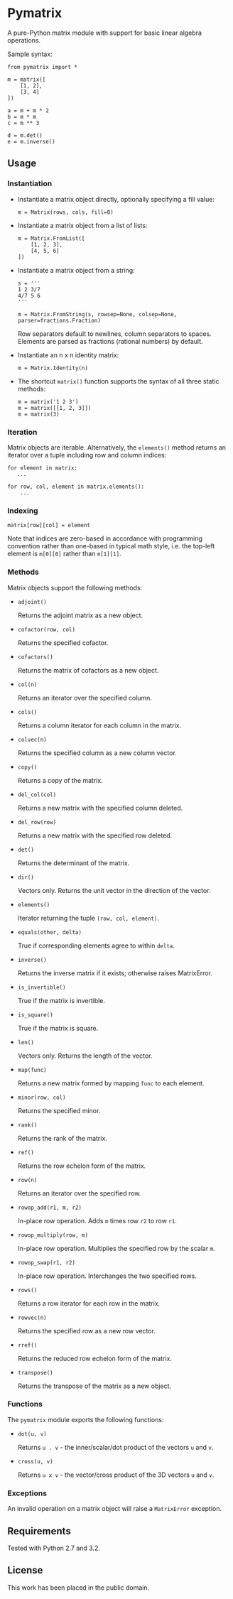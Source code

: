 # Pymatrix

A pure-Python matrix module with support for basic linear algebra operations.

Sample syntax:

    from pymatrix import *

    m = matrix([
        [1, 2],
        [3, 4]
    ])

    a = m + m * 2
    b = m * m
    c = m ** 3

    d = m.det()
    e = m.inverse()

## Usage

### Instantiation

 *  Instantiate a matrix object directly, optionally specifying a fill value:

        m = Matrix(rows, cols, fill=0)

 *  Instantiate a matrix object from a list of lists:

        m = Matrix.FromList([
            [1, 2, 3],
            [4, 5, 6]
        ])

 *  Instantiate a matrix object from a string:

        s = '''
        1 2 3/7
        4/7 5 6
        '''

        m = Matrix.FromString(s, rowsep=None, colsep=None, parser=fractions.Fraction)

    Row separators default to newlines, column separators to spaces. Elements are parsed as fractions (rational numbers) by default.

 *  Instantiate an n x n identity matrix:

        m = Matrix.Identity(n)

 *  The shortcut `matrix()` function supports the syntax of all three static methods:

        m = matrix('1 2 3')
        m = matrix([[1, 2, 3]])
        m = matrix(3)

### Iteration

Matrix objects are iterable. Alternatively, the `elements()` method returns an iterator over a tuple including row and column indices:

    for element in matrix:
       ...

    for row, col, element in matrix.elements():
        ...

### Indexing

    matrix[row][col] = element

Note that indices are zero-based in accordance with programming convention rather than one-based in typical math style, i.e. the top-left element is `m[0][0]` rather than `m[1][1]`.

### Methods

Matrix objects support the following methods:

 *  `adjoint()`

    Returns the adjoint matrix as a new object.

 *  `cofactor(row, col)`

    Returns the specified cofactor.

 *  `cofactors()`

    Returns the matrix of cofactors as a new object.

 *  `col(n)`

    Returns an iterator over the specified column.

 *  `cols()`

    Returns a column iterator for each column in the matrix.

 *  `colvec(n)`

    Returns the specified column as a new column vector.

 *  `copy()`

    Returns a copy of the matrix.

 *  `del_col(col)`

    Returns a new matrix with the specified column deleted.

 *  `del_row(row)`

    Returns a new matrix with the specified row deleted.

 *  `det()`

    Returns the determinant of the matrix.

 *  `dir()`

    Vectors only. Returns the unit vector in the direction of the vector.

 *  `elements()`

    Iterator returning the tuple `(row, col, element)`.

 *  `equals(other, delta)`

    True if corresponding elements agree to within `delta`.

 *  `inverse()`

    Returns the inverse matrix if it exists; otherwise raises MatrixError.

 *  `is_invertible()`

    True if the matrix is invertible.

 *  `is_square()`

    True if the matrix is square.

 *  `len()`

    Vectors only. Returns the length of the vector.

 *  `map(func)`

    Returns a new matrix formed by mapping `func` to each element.

 *  `minor(row, col)`

    Returns the specified minor.

 *  `rank()`

    Returns the rank of the matrix.

 *  `ref()`

    Returns the row echelon form of the matrix.

 *  `row(n)`

    Returns an iterator over the specified row.

 *  `rowop_add(r1, m, r2)`

    In-place row operation. Adds `m` times row `r2` to row `r1`.

 *  `rowop_multiply(row, m)`

    In-place row operation. Multiplies the specified row by the scalar `m`.

 *  `rowop_swap(r1, r2)`

    In-place row operation. Interchanges the two specified rows.

 *  `rows()`

    Returns a row iterator for each row in the matrix.

 *  `rowvec(n)`

    Returns the specified row as a new row vector.

 *  `rref()`

    Returns the reduced row echelon form of the matrix.

 *  `transpose()`

    Returns the transpose of the matrix as a new object.

### Functions

The `pymatrix` module exports the following functions:

 *  `dot(u, v)`

    Returns `u . v` - the inner/scalar/dot product of the vectors `u` and `v`.

 *  `cross(u, v)`

    Returns `u x v` - the vector/cross product of the 3D vectors `u` and `v`.

### Exceptions

An invalid operation on a matrix object will raise a `MatrixError` exception.

## Requirements

Tested with Python 2.7 and 3.2.

## License

This work has been placed in the public domain.

